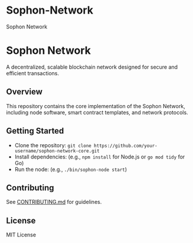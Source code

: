 # Sophon-Network
Sophon Network
# Sophon Network
A decentralized, scalable blockchain network designed for secure and efficient transactions.

## Overview
This repository contains the core implementation of the Sophon Network, including node software, smart contract templates, and network protocols.

## Getting Started
- Clone the repository: `git clone https://github.com/your-username/sophon-network-core.git`
- Install dependencies: (e.g., `npm install` for Node.js or `go mod tidy` for Go)
- Run the node: (e.g., `./bin/sophon-node start`)

## Contributing
See [CONTRIBUTING.md](CONTRIBUTING.md) for guidelines.

## License
MIT License
